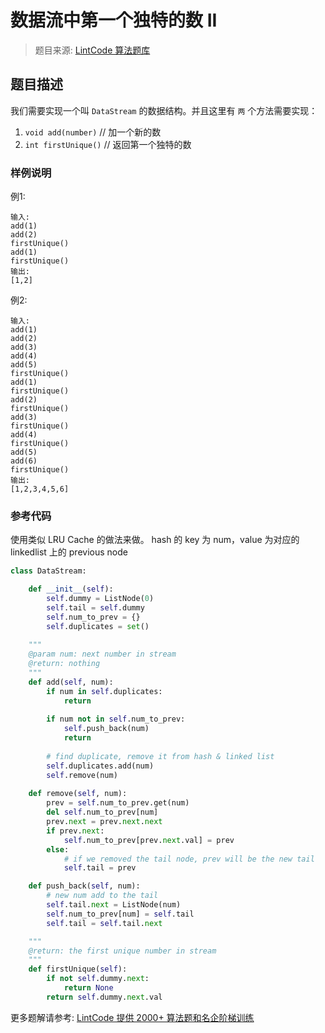 # 数据流中第一个独特的数 II
 > 题目来源: [LintCode 算法题库](https://www.lintcode.com/problem/first-unique-number-in-data-stream-ii/?utm_source=sc-github-wzz)
 ## 题目描述
 我们需要实现一个叫 `DataStream` 的数据结构。并且这里有 `两` 个方法需要实现：

1. `void add(number)` // 加一个新的数
2. `int firstUnique()` // 返回第一个独特的数
 ### 样例说明
 例1:
```
输入:
add(1)
add(2)
firstUnique()
add(1)
firstUnique()
输出:
[1,2]
```

例2:
```
输入:
add(1)
add(2)
add(3)
add(4)
add(5)
firstUnique()
add(1)
firstUnique()
add(2)
firstUnique()
add(3)
firstUnique()
add(4)
firstUnique()
add(5)
add(6)
firstUnique()
输出:
[1,2,3,4,5,6]
```


 ### 参考代码
 使用类似 LRU Cache 的做法来做。
hash 的 key 为 num，value 为对应的 linkedlist 上的 previous node
```python
class DataStream:

    def __init__(self):
        self.dummy = ListNode(0)
        self.tail = self.dummy
        self.num_to_prev = {}
        self.duplicates = set()
          
    """
    @param num: next number in stream
    @return: nothing
    """
    def add(self, num):
        if num in self.duplicates:
            return
        
        if num not in self.num_to_prev:
            self.push_back(num)            
            return
        
        # find duplicate, remove it from hash & linked list
        self.duplicates.add(num)
        self.remove(num)
    
    def remove(self, num):
        prev = self.num_to_prev.get(num)
        del self.num_to_prev[num]
        prev.next = prev.next.next
        if prev.next:
            self.num_to_prev[prev.next.val] = prev
        else:
            # if we removed the tail node, prev will be the new tail
            self.tail = prev

    def push_back(self, num):
        # new num add to the tail
        self.tail.next = ListNode(num)
        self.num_to_prev[num] = self.tail
        self.tail = self.tail.next

    """
    @return: the first unique number in stream
    """
    def firstUnique(self):
        if not self.dummy.next:
            return None
        return self.dummy.next.val
```
 更多题解请参考: [LintCode 提供 2000+ 算法题和名企阶梯训练](https://www.lintcode.com/problem/?utm_source=sc-github-wzz)